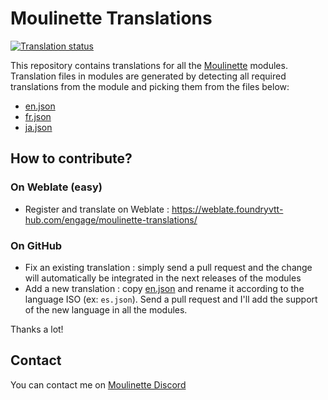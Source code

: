 #  Moulinette Translations

<a href="https://weblate.foundryvtt-hub.com/engage/moulinette-translations/">
<img src="https://weblate.foundryvtt-hub.com/widgets/moulinette-translations/-/main/svg-badge.svg" alt="Translation status" />
</a>

This repository contains translations for all the [Moulinette](https://github.com/SvenWerlen/moulinette-core) modules.
Translation files in modules are generated by detecting all required translations from the module and picking them from the files below:

* [en.json](en.json)
* [fr.json](fr.json)
* [ja.json](ja.json)

## How to contribute?

### On Weblate (easy)

* Register and translate on Weblate : https://weblate.foundryvtt-hub.com/engage/moulinette-translations/

### On GitHub

* Fix an existing translation : simply send a pull request and the change will automatically be integrated in the next releases of the modules
* Add a new translation : copy [en.json](en.json) and rename it according to the language ISO (ex: `es.json`). Send a pull request and I'll add the support of the new language in all the modules.

Thanks a lot!

## Contact

You can contact me on [Moulinette Discord](https://discord.gg/xg3dcMQfP2)
